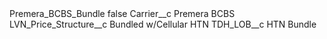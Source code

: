 <?xml version="1.0" encoding="UTF-8"?>
<CustomMetadata xmlns="http://soap.sforce.com/2006/04/metadata" xmlns:xsi="http://www.w3.org/2001/XMLSchema-instance" xmlns:xsd="http://www.w3.org/2001/XMLSchema">
    <label>Premera_BCBS_Bundle</label>
    <protected>false</protected>
    <values>
        <field>Carrier__c</field>
        <value xsi:type="xsd:string">Premera BCBS</value>
    </values>
    <values>
        <field>LVN_Price_Structure__c</field>
        <value xsi:type="xsd:string">Bundled w/Cellular HTN</value>
    </values>
    <values>
        <field>TDH_LOB__c</field>
        <value xsi:type="xsd:string">HTN Bundle</value>
    </values>
</CustomMetadata>
